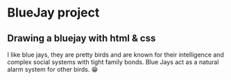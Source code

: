 # BlueJay project

## Drawing a bluejay with html & css
I like blue jays, they are pretty birds and are known for their intelligence and complex social systems with tight family bonds.
Blue Jays act as a natural alarm system for other birds. 😁

